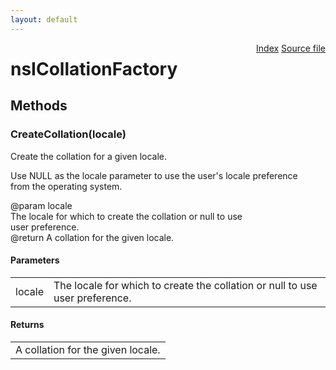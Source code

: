 ```yaml
---
layout: default
---
```

<div class='links' style='float:right'><a href="../index.html">Index</a>
<a href="http://dxr.mozilla.org/mozilla-central/source/intl/locale/nsICollation.idl">Source file</a>
</div>

# nsICollationFactory #

## Methods ##

### CreateCollation(locale) ###
  
Create the collation for a given locale.  
  
Use NULL as the locale parameter to use the user's locale preference  
from the operating system.  
  
@param locale  
       The locale for which to create the collation or null to use  
       user preference.  
@return A collation for the given locale.  
  

#### Parameters ####

<table>

<tr>
<td>locale</td>
<td>       The locale for which to create the collation or null to use  
       user preference.  
</td>
</tr>

</table>

#### Returns ####

<table>

<tr>
<td>A collation for the given locale.  
</td>
</tr>

</table>
